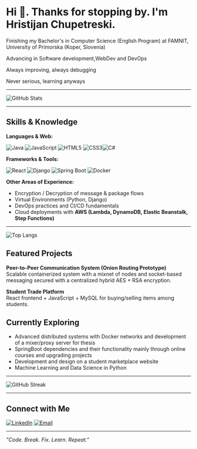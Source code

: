 # Hi 👋. Thanks for stopping by. I'm Hristijan Chupetreski.

Finishing my Bachelor's in Computer Science (English Program) at FAMNIT, University of Primorska (Koper, Slovenia)

Advancing in Software development,WebDev and DevOps  

Always improving, always debugging 

Never serious, learning anyways

---

![GitHub Stats](https://github-readme-stats.vercel.app/api?username=cupetre&show_icons=true&theme=radical)  

---

## Skills & Knowledge

**Languages & Web:**  

![Java](https://img.shields.io/badge/Java-red?style=for-the-badge&logo=java&logoColor=white)  ![JavaScript](https://img.shields.io/badge/JavaScript-yellow?style=for-the-badge&logo=javascript&logoColor=black)  ![HTML5](https://img.shields.io/badge/HTML5-orange?style=for-the-badge&logo=html5&logoColor=white)  ![CSS3](https://img.shields.io/badge/CSS3-blue?style=for-the-badge&logo=css3&logoColor=white)![C#](https://img.shields.io/badge/C%23-239120?style=for-the-badge&logo=c-sharp&logoColor=white)

**Frameworks & Tools:** 

![React](https://img.shields.io/badge/React-20232A?style=for-the-badge&logo=react&logoColor=61DAFB)  ![Django](https://img.shields.io/badge/Django-darkgreen?style=for-the-badge&logo=django&logoColor=white)  ![Spring Boot](https://img.shields.io/badge/Spring%20Boot-brightgreen?style=for-the-badge&logo=springboot&logoColor=white)  ![Docker](https://img.shields.io/badge/Docker-blue?style=for-the-badge&logo=docker&logoColor=white)  

**Other Areas of Experience:**  
- Encryption / Decryption of message & package flows  
- Virtual Environments (Python, Django)  
- DevOps practices and CI/CD fundamentals  
- Cloud deployments with **AWS (Lambda, DynamoDB, Elastic Beanstalk, Step Functions)**
---

![Top Langs](https://github-readme-stats.vercel.app/api/top-langs/?username=cupetre&layout=compact&theme=radical)  

## Featured Projects
**Peer-to-Peer Communication System (Onion Routing Prototype)**  
Scalable containerized system with a mixnet of nodes and socket-based messaging secured with a centralized hybrid AES + RSA encryption.  

**Student Trade Platform**  
React frontend + JavaScript + MySQL for buying/selling items among students.  

## Currently Exploring
- Advanced distributed systems with Docker networks and development of a mixer/proxy server for thesis
- SpringBoot dependencies and their functionality mainly through online courses and upgrading projects
- Development and design on a student marketplace website
- Machine Learning and Data Science in Python

---

![GitHub Streak](https://streak-stats.demolab.com?user=cupetre&theme=radical&hide_border=false)

---

## Connect with Me  
[![LinkedIn](https://img.shields.io/badge/LinkedIn-0077B5?style=for-the-badge&logo=linkedin&logoColor=white)](https://www.linkedin.com/in/hristijan-chupetreski-70001a29b/) 
[![Email](https://img.shields.io/badge/Email-D14836?style=for-the-badge&logo=gmail&logoColor=white)](cupetre_kiko@yahoo.com)  

---

*"Code. Break. Fix. Learn. Repeat."*  
